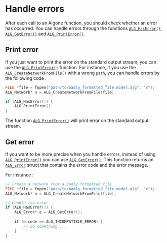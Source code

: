# Handle errors

After each call to an Algone function, you should check whether an error has occurred.
You can handle errors through the functions [`ALG_HasError()`](/references/debug_and_error#alg_haserror), [`ALG_GetError()`](/references/debug_and_error#alg_geterror) and [`ALG_PrintError()`](/references/debug_and_error#alg_printerror).

## Print error

If you just want to print the error on the standard output stream, you can use the [`ALG_PrintError()`](/references/debug_and_error#alg_printerror) function.
For instance, if you use the [`ALG_CreateNetworkFromFile()`](/references/networks#alg_createnetworkfromfile) with a wrong `path`, you can handle errors by the following code :

```C
FILE *file = fopen("path/to/badly_formatted_file.model.alg", "r");
ALG_Network* n = ALG_CreateNetworkFromFile(file);

if (ALG_HasError()) {
    ALG_PrintError()
}
```

The function [`ALG_PrintError()`](/references/debug_and_error#alg_printerror) will print error on the standard output stream.

## Get error

If you want to be more precise when you handle errors, instead of using [`ALG_PrintError()`](/references/debug_and_error#alg_printerror) you can use [`ALG_GetError()`]().
This function returns an [`ALG_Error`](/references/debug_and_error#alg_error) struct that contains the error code and the error message.

For instance :

```C
// Create a network from a badly formatted file
FILE *file = fopen("path/to/badly_formatted_file.model.alg", "r");
ALG_Network* n = ALG_CreateNetworkFromFile(file);

// Handle the error
if (ALG_HasError()) {
    ALG_Error* e = ALG_GetError();
    
    if (e.code == ALG_INCOMPATIBLE_ERROR) {
        // do something ...
    }
}
```